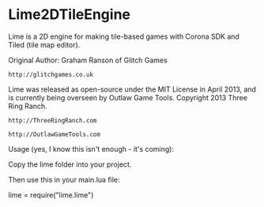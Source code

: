 Lime2DTileEngine
================

Lime is a 2D engine for making tile-based games with Corona SDK and Tiled (tile map editor).

Original Author: Graham Ranson of Glitch Games 
  
	http://glitchgames.co.uk


Lime was released as open-source under the MIT License in April 2013, and is currently being
overseen by Outlaw Game Tools. Copyright 2013 Three Ring Ranch.
	
	http://ThreeRingRanch.com

	http://OutlawGameTools.com





Usage (yes, I know this isn't enough - it's coming):

Copy the lime folder into your project.

Then use this in your main.lua file:

lime = require("lime.lime")



